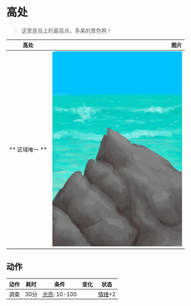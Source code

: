 # 高处  
> 这里是岛上的最高点。多美的景色啊！  
  
  高处  |   图片   
 ----  |  ----:   
 ** 区域唯一 **  |  ![](Sprite/PointyRock.png)   
  
## 动作  
动作  |  耗时  |  条件  |  变化  |  状态  
----  |  ----  |  ----  |  ----  |  ----  
调查<br>  |  30分  |  [光亮](Light.md): 10-100  |    |  [情绪](Morale.md)+2  
